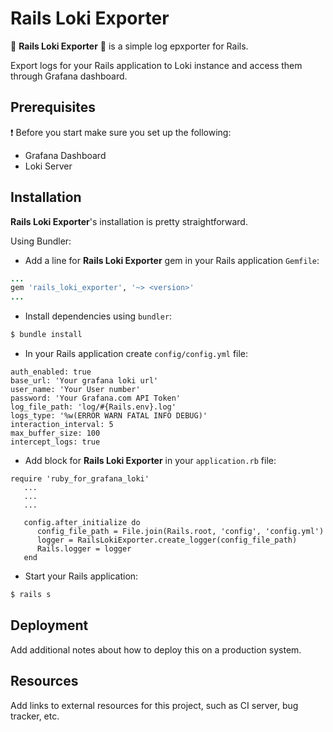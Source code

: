 # Rails Loki Exporter

:gem: **Rails Loki Exporter** :gem: is a simple log epxporter for Rails.

Export logs for your Rails application to Loki instance and access them through Grafana dashboard. 
## Prerequisites
:exclamation: Before you start make sure you set up the following:
- Grafana Dashboard
- Loki Server


## Installation

**Rails Loki Exporter**'s installation is pretty straightforward.

Using Bundler:
- Add a line for **Rails Loki Exporter** gem in your Rails application `Gemfile`:
```rb
...
gem 'rails_loki_exporter', '~> <version>'
...
```
- Install dependencies using `bundler`:
```sh
$ bundle install
```
- In your Rails application create `config/config.yml` file:
```
auth_enabled: true
base_url: 'Your grafana loki url' 
user_name: 'Your User number'
password: 'Your Grafana.com API Token'
log_file_path: 'log/#{Rails.env}.log'
logs_type: '%w(ERROR WARN FATAL INFO DEBUG)'
interaction_interval: 5
max_buffer_size: 100
intercept_logs: true
``` 
- Add block for **Rails Loki Exporter** in your `application.rb` file:
```
require 'ruby_for_grafana_loki'
   ...
   ...
   ...

   config.after_initialize do
      config_file_path = File.join(Rails.root, 'config', 'config.yml')
      logger = RailsLokiExporter.create_logger(config_file_path)
      Rails.logger = logger
   end
```
- Start your Rails application:
```sh
$ rails s
```

## Deployment

Add additional notes about how to deploy this on a production system.

## Resources

Add links to external resources for this project, such as CI server, bug tracker, etc.